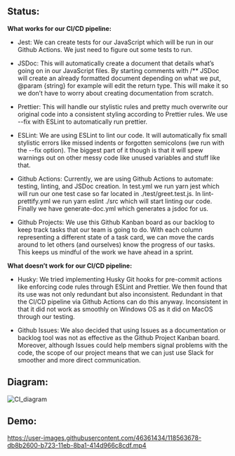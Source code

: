 ## Status:

**What works for our CI/CD pipeline:**

- Jest:
We can create tests for our JavaScript which will be run in our Github Actions. We just need to figure out some tests to run.

- JSDoc: 
This will automatically create a document that details what’s going on in our JavaScript files. By starting comments with /** JSDoc will create an already formatted document depending on what we put, 
@param {string} for example will edit the return type. This will make it so we don’t have to worry about creating documentation from scratch.

- Prettier: 
This will handle our stylistic rules and pretty much overwrite our original code into a consistent styling according to Prettier rules. We use --fix with ESLint to automatically run prettier.

- ESLint: 
We are using ESLint to lint our code. It will automatically fix small stylistic errors like missed indents or forgotten semicolons (we run with the --fix option). The biggest part of it though is that it will spew warnings out on other messy code like unused variables and stuff like that. 

- Github Actions: 
Currently, we are using Github Actions to automate: testing, linting, and JSDoc creation. In test.yml we run yarn jest which will run our one test case so far located in ./test/greet.test.js. In lint-prettify.yml we run yarn eslint ./src which will start linting our code. Finally we have generate-doc.yml which generates a jsdoc for us.

- Github Projects:
We use this Github Kanban board as our backlog to keep track tasks that our team is going to do. With each column representing a different state of a task card, we can move the cards around to let others (and ourselves) know the progress of our tasks. This keeps us mindful of the work we have ahead in a sprint. 

**What doesn’t work for our CI/CD pipeline:**

- Husky: We tried implementing Husky Git hooks for pre-commit actions like enforcing code rules through ESLint and Prettier. We then found that its use was not only redundant but also inconsistent. Redundant in that the CI/CD pipeline via Github Actions can do this anyway. Inconsistent in that it did not work as smoothly on Windows OS as it did on MacOS through our testing.

- Github Issues: We also decided that using Issues as a documentation or backlog tool was not as effective as the Github Project Kanban board. Moreover, although Issues could help members signal problems with the code, the scope of our project means that we can just use Slack for smoother and more direct communication. 


## Diagram:

![CI_diagram](https://user-images.githubusercontent.com/46361434/118563702-e34aca80-b723-11eb-88a5-eb6ef18ab365.png)


## Demo:

https://user-images.githubusercontent.com/46361434/118563678-db8b2600-b723-11eb-8ba1-414d966c8cdf.mp4

